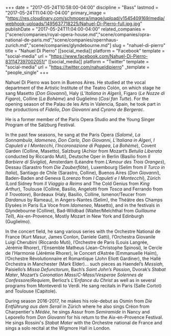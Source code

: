 +++
date = "2017-05-24T10:58:00-04:00"
discipline = "Bass"
lastmod = "2017-05-24T11:04:00-04:00"
primary_image = "https://res.cloudinary.com/schmopera/image/upload/v1545409169/media/webhook-uploads/1495637718225/Nahuel-Di-Pierro-full.jpg.jpg"
publishDate = "2017-05-24T11:04:00-04:00"
related_companies = ["scene/companies/royal-opera-house.md","scene/companies/opra-national-de-paris.md","scene/companies/opernhaus-zurich.md","scene/companies/glyndebourne.md"]
slug = "nahuel-di-pierro"
title = "Nahuel Di Pierro"
[[social_media]]
platform = "Facebook"
template = "social-media"
url = "https://www.facebook.com/Nahuel-Di-Pierro-831147397002051/"
[[social_media]]
platform = "Twitter"
template = "social-media"
url = "https://twitter.com/nahueldipierro"
_template = "people_single"
+++

Nahuel Di Pierro was born in Buenos Aires. He studied at the vocal department of the Artistic Institute of the Teatro Colón, on which stage he sang Masetto (*Don Giovanni*), Haly (*L’Italiana in Algeri*), Figaro (*Le Nozze di Figaro*), Colline (*La Bohème*) and Guglielmo (*Cosí fan Tutte*). For the opening season of the Palau de les Arts in Valencia, Spain, he took part in the productions of *Fidelio*, *Don Giovanni* and *Cyrano de Bergerac*.
 
He is a former member of the Paris Opera Studio and the Young Singer Program of the Salzburg Festival.
 
In the past few seasons, he sang at the Paris Opera (*Salomé*, *La Sonnambula*, *Idomeneo*, *Don Carlo*, *Don Giovanni*, *L’Italiana in Algeri*, *I Capuleti e I Montecchi*, *l’Incoronazione di Poppea*, *La Bohème*), Covent Garden (Colline, Masetto), Salzburg (Achior from Mozart’s *Betulia Liberata* conducted by Riccardo Muti), Deutsche Oper in Berlin (Basilio from *Il Barbiere di Siviglia*), Amsterdam (Léandre from *L’Amour des Trois Oranges*), Dessau (Sarastro from *Die Zauberflöte*), Luxembourg (Selim from *Il Turco in Italia*), Santiago de Chile (Sarastro, Colline), Buenos Aires (*Don Giovanni*), Baden-Baden and Geneva (Lorenzo from *I Capuleti e I Montecchi*), Zürich (Lord Sidney from *Il Viaggio a Reims* and The Cold Genius from *King Arthur*), Toulouse (Colline, Basilio, Angelotti from *Tosca* and Ferrando from *Il Trovatore*), Bordeaux (Haly, Basilio, Colline, Ismenor/Teucer from *Dardanus* by Rameau), in Angers-Nantes (Selim), the Théâtre des Champs Elysées in Paris (La Voce from *Idomeneo*, Masetto), and in the festivals in Glyndebourne (Colline), Bad-Wildbad (Walter/Melchthal from *Guillaume Tell*), Aix-en-Provence, Mostly Mozart in New York and Edinburgh (Guglielmo).
 
In the concert field, he sang various series with the Orchestre National de France (Kurt Masur, James Conlon, Daniele Gatti), l’Orchestra Giovanile Luigi Cherubini (Riccardo Muti), l’Orchestre de Paris (Louis Langrée, Jérémie Rhorer), l’Ensemble Matheus (Jean-Christophe Spinosi), le Cercle de l’Harmonie (Jérémie Rhorer), le Concert d’Astrée (Emmanuelle Haïm), l’Orchestre Révolutionnaire et Romantique (John Eliott Gardiner), the Hallé Orchestra in Manchester (Mark Elder)… such pieces as Haendel’s *Messiah*, Paisiello’s *Missa Defunctorum*, Bach’s *Saint John’s Passion*, Dvorak’s *Stabat Mater*, Mozart’s *Coronation Mass*/*C-Mass*/*Vesperae Solennes de Confessore*/*Requiem*, Berlioz’s *L’Enfance du Christ* as well as in several programs from Monteverdi to Verdi. He sang recitals in Paris (Salle Cortot) and Toulouse (Capitole).
 
During season 2016-2017, he makes his role-debut as Osmin from *Die Entführung aus dem Serail* in Zürich where he also sings Créon from Charpentier's *Médée*, he sings Assur from *Semiramide* in Nancy and Leporello from *Don Giovanni* for his return to the Aix-en-Provence Festival. He sings Rossini's *Stabat Mater* with the Orchestre national de France and sings a solo recital at the Wigmore Hall in London.
